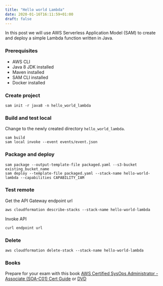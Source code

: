 ```yaml
---
title: "Hello world Lambda"
date: 2020-01-16T16:11:59+01:00
draft: false
---
```


In this post we will use AWS Serverless Application Model (SAM) to create and deploy a simple Lambda function written in Java.

### Prerequisites
* AWS CLI
* Java 8 JDK installed
* Maven installed
* SAM CLI installed
* Docker installed


### Create project
    sam init -r java8 -n hello_world_lambda

### Build and test local
Change to the newly created directory `hello_world_lambda`.

    sam build
    sam local invoke --event events/event.json

### Package and deploy
    sam package --output-template-file packaged.yaml --s3-bucket existing_bucket_name
    sam deploy --template-file packaged.yaml --stack-name hello-world-lambda --capabilities CAPABILITY_IAM

### Test remote
Get the API Gateway endpoint url

    aws cloudformation describe-stacks --stack-name hello-world-lambda

Invoke API 
    
    curl endpoint url

### Delete
    aws cloudformation delete-stack --stack-name hello-world-lambda

### Books
Prepare for your exam with this book [AWS Certified SysOps Administrator - Associate (SOA-C01) Cert Guide](https://amzn.to/2tx3iDW) or [DVD](https://amzn.to/2TOdHpe)

